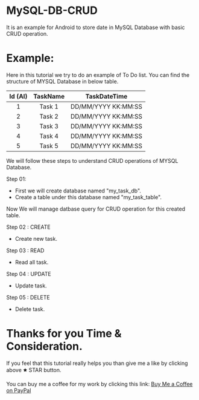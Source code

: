 # MySQL-DB-CRUD
It is an example for Android to store date in MySQL Database with basic CRUD operation.

# Example:
Here in this tutorial we try to do an example of To Do list. You can find the structure of MYSQL Database in below table.

| Id (AI) | TaskName |  TaskDateTime  |
|:-:      |:-:       |:--:            |
|    1    |  Task 1  | DD/MM/YYYY KK:MM:SS |
|    2    |  Task 2  | DD/MM/YYYY KK:MM:SS |
|    3    |  Task 3  | DD/MM/YYYY KK:MM:SS |
|    4    |  Task 4  | DD/MM/YYYY KK:MM:SS |
|    5    |  Task 5  | DD/MM/YYYY KK:MM:SS |

We will follow these steps to understand CRUD operations of MYSQL Database.

Step 01:
- First we will create database named "my_task_db".
- Create a table under this database named "my_task_table".

Now We will manage datbase query for CRUD operation for this created table.

Step 02 : CREATE
- Create new task.

Step 03 : READ
- Read all task.

Step 04 : UPDATE
- Update task.

Step 05 : DELETE
- Delete task.

# Thanks for you Time & Consideration.
If you feel that this tutorial really helps you than give me a like by clicking above 🟊 STAR button.

You can buy me a coffee for my work by clicking this link: [Buy Me a Coffee on PayPal](https://www.paypal.me/phjethva)
